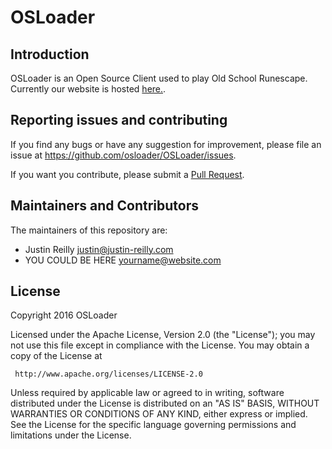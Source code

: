 # OSLoader

## Introduction

OSLoader is an Open Source Client used to play Old School Runescape. Currently our website is hosted [here.](https://osloader.github.io).

## Reporting issues and contributing

If you find any bugs or have any suggestion for improvement, please
file an issue at https://github.com/osloader/OSLoader/issues.

If you want you contribute, please submit a [Pull
Request](https://github.com/osloader/OSLoader/pulls). 

## Maintainers and Contributors

The maintainers of this repository are:

* Justin Reilly <justin@justin-reilly.com>
* YOU COULD BE HERE <yourname@website.com>

## License

   Copyright 2016 OSLoader

   Licensed under the Apache License, Version 2.0 (the "License");
   you may not use this file except in compliance with the License.
   You may obtain a copy of the License at

     http://www.apache.org/licenses/LICENSE-2.0

   Unless required by applicable law or agreed to in writing, software
   distributed under the License is distributed on an "AS IS" BASIS,
   WITHOUT WARRANTIES OR CONDITIONS OF ANY KIND, either express or implied.
   See the License for the specific language governing permissions and
   limitations under the License.
